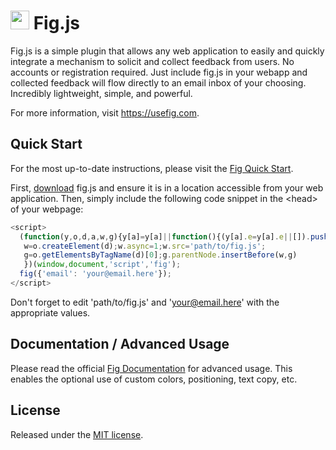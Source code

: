 # <a href="https://usefig.com"><img src="http://usefig.com/static/img/fig.png" width="30"></a> Fig.js

Fig.js is a simple plugin that allows any web application to easily and quickly integrate a mechanism to solicit and collect feedback from users.
No accounts or registration required. Just include fig.js in your webapp and collected feedback will flow directly to an email inbox of
your choosing. Incredibly lightweight, simple, and powerful.

For more information, visit <https://usefig.com>.

## Quick Start

For the most up-to-date instructions, please visit the [Fig Quick Start][].

First, [download][] fig.js and ensure it is in a location accessible from your web application. Then, simply include the following
code snippet in the &lt;head&gt; of your webpage:

```javascript
<script>
  (function(y,o,d,a,w,g){y[a]=y[a]||function(){(y[a].e=y[a].e||[]).push(arguments)};
   w=o.createElement(d);w.async=1;w.src='path/to/fig.js';
   g=o.getElementsByTagName(d)[0];g.parentNode.insertBefore(w,g)
   })(window,document,'script','fig');
  fig({'email': 'your@email.here'});
</script>
```

Don't forget to edit 'path/to/fig.js' and 'your@email.here' with the appropriate values. 

## Documentation / Advanced Usage

Please read the official [Fig Documentation][] for advanced usage. This enables the optional use of custom colors, positioning, text copy, etc.

## License

Released under the [MIT license](LICENSE.md).

[download]: https://usefig.com/download
[Fig Quick Start]: https://usefig.com/quickstart
[Fig Documentation]: https://usefig.com/documentation
